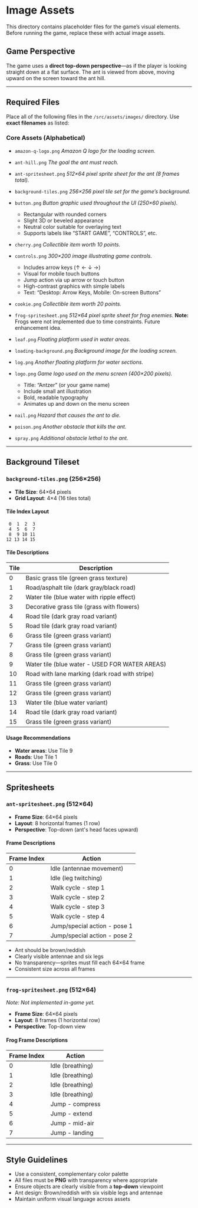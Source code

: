 # Image Assets

This directory contains placeholder files for the game’s visual elements. Before running the game, replace these with actual image assets.

## Game Perspective

The game uses a **direct top-down perspective**—as if the player is looking straight down at a flat surface. The ant is viewed from above, moving upward on the screen toward the ant hill.

---

## Required Files

Place all of the following files in the `/src/assets/images/` directory. Use **exact filenames** as listed:

### Core Assets (Alphabetical)

* `amazon-q-logo.png`
  *Amazon Q logo for the loading screen.*

* `ant-hill.png`
  *The goal the ant must reach.*

* `ant-spritesheet.png`
  *512×64 pixel sprite sheet for the ant (8 frames total).*

* `background-tiles.png`
  *256×256 pixel tile set for the game’s background.*

* `button.png`
  *Button graphic used throughout the UI (250×60 pixels).*

  * Rectangular with rounded corners
  * Slight 3D or beveled appearance
  * Neutral color suitable for overlaying text
  * Supports labels like “START GAME”, “CONTROLS”, etc.

* `cherry.png`
  *Collectible item worth 10 points.*

* `controls.png`
  *300×200 image illustrating game controls.*

  * Includes arrow keys (↑ ← ↓ →)
  * Visual for mobile touch buttons
  * Jump action via up arrow or touch button
  * High-contrast graphics with simple labels
  * Text: “Desktop: Arrow Keys, Mobile: On-screen Buttons”

* `cookie.png`
  *Collectible item worth 20 points.*

* `frog-spritesheet.png`
  *512×64 pixel sprite sheet for frog enemies.*
  **Note:** Frogs were not implemented due to time constraints. Future enhancement idea.

* `leaf.png`
  *Floating platform used in water areas.*

* `loading-background.png`
  *Background image for the loading screen.*

* `log.png`
  *Another floating platform for water sections.*

* `logo.png`
  *Game logo used on the menu screen (400×200 pixels).*

  * Title: “Antzer” (or your game name)
  * Include small ant illustration
  * Bold, readable typography
  * Animates up and down on the menu screen

* `nail.png`
  *Hazard that causes the ant to die.*

* `poison.png`
  *Another obstacle that kills the ant.*

* `spray.png`
  *Additional obstacle lethal to the ant.*

---

## Background Tileset

### `background-tiles.png` (256×256)

* **Tile Size**: 64×64 pixels
* **Grid Layout**: 4×4 (16 tiles total)

#### Tile Index Layout

```text
 0  1  2  3
 4  5  6  7
 8  9 10 11
12 13 14 15
```

#### Tile Descriptions

| Tile | Description                                      |
|------|--------------------------------------------------|
| 0    | Basic grass tile (green grass texture)          |
| 1    | Road/asphalt tile (dark gray/black road)        |
| 2    | Water tile (blue water with ripple effect)      |
| 3    | Decorative grass tile (grass with flowers)      |
| 4    | Road tile (dark gray road variant)              |
| 5    | Road tile (dark gray road variant)              |
| 6    | Grass tile (green grass variant)                |
| 7    | Grass tile (green grass variant)                |
| 8    | Grass tile (green grass variant)                |
| 9    | Water tile (blue water - USED FOR WATER AREAS)  |
| 10   | Road with lane marking (dark road with stripe)  |
| 11   | Grass tile (green grass variant)                |
| 12   | Grass tile (green grass variant)                |
| 13   | Water tile (blue water variant)                 |
| 14   | Road tile (dark gray road variant)              |
| 15   | Grass tile (green grass variant)                |

#### Usage Recommendations

* **Water areas**: Use Tile 9
* **Roads**: Use Tile 1
* **Grass**: Use Tile 0

---

## Spritesheets

### `ant-spritesheet.png` (512×64)

* **Frame Size**: 64×64 pixels
* **Layout**: 8 horizontal frames (1 row)
* **Perspective**: Top-down (ant's head faces upward)

#### Frame Descriptions

| Frame Index | Action                       |
|-------------|------------------------------|
| 0           | Idle (antennae movement)     |
| 1           | Idle (leg twitching)         |
| 2           | Walk cycle - step 1          |
| 3           | Walk cycle - step 2          |
| 4           | Walk cycle - step 3          |
| 5           | Walk cycle - step 4          |
| 6           | Jump/special action - pose 1 |
| 7           | Jump/special action - pose 2 |

* Ant should be brown/reddish
* Clearly visible antennae and six legs
* No transparency—sprites must fill each 64×64 frame
* Consistent size across all frames

---

### `frog-spritesheet.png` (512×64)

*Note: Not implemented in-game yet.*

* **Frame Size**: 64×64 pixels
* **Layout**: 8 frames (1 horizontal row)
* **Perspective**: Top-down view

#### Frog Frame Descriptions

| Frame Index | Action                   |
|-------------|--------------------------|
| 0           | Idle (breathing)         |
| 1           | Idle (breathing)         |
| 2           | Idle (breathing)         |
| 3           | Idle (breathing)         |
| 4           | Jump - compress          |
| 5           | Jump - extend            |
| 6           | Jump - mid-air           |
| 7           | Jump - landing           |

---

## Style Guidelines

* Use a consistent, complementary color palette
* All files must be **PNG** with transparency where appropriate
* Ensure objects are clearly visible from a **top-down** viewpoint
* Ant design: Brown/reddish with six visible legs and antennae
* Maintain uniform visual language across assets
